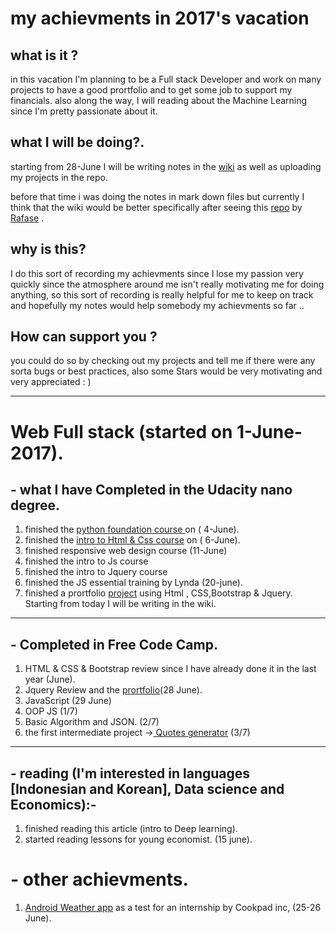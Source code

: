 # my achievments in 2017's vacation

## what is it ?

in this vacation I'm planning to be a Full stack Developer and work on many projects
to have a good prortfolio and to get some job to support my financials.
also along the way, I will reading about the Machine Learning since I'm pretty passionate
about it.
## what I will be doing?.

starting from 28-June I will be writing notes in the [wiki](https://github.com/Ahmed-Ayman/My-2017-Vacation/wiki)
as well as uploading my projects in the repo.

before that time  i was doing the notes in mark down files but currently I think
that the wiki would be better specifically after seeing this [repo](https://github.com/Rafase282/My-FreeCodeCamp-Code) by [Rafase](https://github.com/Rafase282) .

## why is this?
I do this sort of recording my achievments since I lose my passion very quickly
since the atmosphere around me isn't really motivating me for doing anything, so
this sort of recording is really helpful for me to keep on track and hopefully
my notes would help somebody
my achievments so far ..

## How can support you ?

you could do so by checking out my projects and tell me if there were any sorta bugs or best practices,
also some Stars would be very motivating and very appreciated : )
<hr>

# Web Full stack (started on 1-June-2017).

## -  what I have Completed in the Udacity nano degree.
  1.  finished the [python foundation course ](https://github.com/Ahmed-Ayman/Vacation2017-/tree/master/Udacity_webDeveloperFullStack/Programming%20Foundations%20with%20Python) on ( 4-June).
  2.  finished the [intro to Html & Css course](https://github.com/Ahmed-Ayman/Vacation2017-/tree/master/Udacity_webDeveloperFullStack/HTML%26CSS) on ( 6-June).
  3. finished responsive web design course (11-June)
  4. finished the intro to Js course
  5. finished the intro to Jquery course
  6. finished the JS essential training by Lynda  (20-june).
  7. finished a prortfolio [project](https://ahmed-ayman.github.io/) using Html , CSS,Bootstrap & Jquery.
Starting from today I will be writing in the wiki.

<hr>

## - Completed in Free Code Camp.

  1. HTML & CSS  & Bootstrap review since I have already done it in the last year (June).
  2. Jquery Review and the [prortfolio](https://ahmed-ayman.github.io/)(28 June).
  3. JavaScript (29 June)
  4. OOP JS (1/7)
  5. Basic Algorithm and JSON. (2/7)
  6. the first intermediate project ->[ Quotes generator](https://ahmed-ayman.github.io/QuoteGenerator/) (3/7)


<hr>

## - reading (I'm interested in languages [Indonesian and Korean], Data science and Economics):-

  1. finished reading this article (intro to Deep learning).
  2. started reading lessons for young economist. (15 june).

# - other achievments.

1. [Android Weather app](https://github.com/Ahmed-Ayman/cookpad_project) as a test for an internship by Cookpad inc, (25-26 June).
